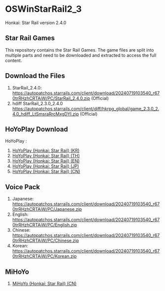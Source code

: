 # OSWinStarRail2_3

Honkai: Star Rail version 2.4.0

## Star Rail Games

This repository contains the Star Rail Games. The game files are split into multiple parts and need to be downloaded and extracted to access the full content.

## Download the Files

1. StarRail_2.4.0: https://autopatchos.starrails.com/client/download/20240719103540_r670trRHzhCRTAiW/PC/StarRail_2.4.0.zip (Official)
2. hdiff StarRail_2.3.0_2.4.0 https://autopatchos.starrails.com/client/diff/hkrpg_global/game_2.3.0_2.4.0_hdiff_LtSmsraRrcMxgDYI.zip (Official)

## HoYoPlay Download

HoYoPlay :
1. [HoYoPlay (Honkai: Star Rail) (KR)](https://hsr.hoyoverse.com/ko-kr/)
2. [HoYoPlay (Honkai: Star Rail) (TH)](https://hsr.hoyoverse.com/th-th/) 
3. [HoYoPlay (Honkai: Star Rail) (EN)](https://hsr.hoyoverse.com/en-us/)
4. [HoYoPlay (Honkai: Star Rail) (JP)](https://hsr.hoyoverse.com/ja-jp/)
5. [HoYoPlay (Honkai: Star Rail) (CN)](https://hsr.hoyoverse.com/zh-cn/home)

## Voice Pack
1. Japanese: https://autopatchos.starrails.com/client/download/20240719103540_r670trRHzhCRTAiW/PC/Japanese.zip
2. English: https://autopatchos.starrails.com/client/download/20240719103540_r670trRHzhCRTAiW/PC/English.zip
3. Chinese: https://autopatchos.starrails.com/client/download/20240719103540_r670trRHzhCRTAiW/PC/Chinese.zip
4. Korean: https://autopatchos.starrails.com/client/download/20240719103540_r670trRHzhCRTAiW/PC/Korean.zip

## MiHoYo
1. [MiHoYo (Honkai: Star Rail) (CN)](https://sr.mihoyo.com/?nav=home)
